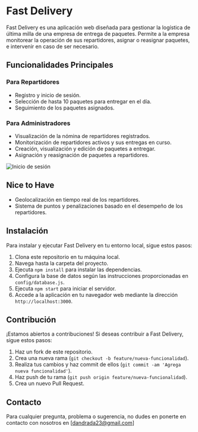# Fast Delivery

Fast Delivery es una aplicación web diseñada para gestionar la logística de última milla de una empresa de entrega de paquetes. Permite a la empresa monitorear la operación de sus repartidores, asignar o reasignar paquetes, e intervenir en caso de ser necesario.

## Funcionalidades Principales

### Para Repartidores

- Registro y inicio de sesión.
- Selección de hasta 10 paquetes para entregar en el día.
- Seguimiento de los paquetes asignados.

### Para Administradores

- Visualización de la nómina de repartidores registrados.
- Monitorización de repartidores activos y sus entregas en curso.
- Creación, visualización y edición de paquetes a entregar.
- Asignación y reasignación de paquetes a repartidores.

![Inicio de sesión](https://previews.dropbox.com/p/thumb/ACSd0K6-fSuaoK_JzJGEC8uZrtuZpSXvV7f8-6Id2DDBo6XJ155EOzob6nkWi3ZvmEgcfFAtQzVp3lK2kLKAB8W4BncZ7bUN1vAidSyrsVB7f2AvePHVilZehXxDmBVNqJi_QK-emEJLPjeA7blQHXIt6dGpoFMF5edT6AYNaHHejdKLbt_pIKdCVDQ3ZiLtGWY87LshvH8HHj8sRhddKIpmE5IxUkzdVQzWiK9YBI4nBHfDSopxQsNA8tKPGrmTEKYBSTaKP29fMUuepPTD6E38alrdaKjSQonbhF8Obqq2LJLan81wopt1kk_I744Ra8IQbGraebGSJ386Y1xxV5XN/p.png)

## Nice to Have

- Geolocalización en tiempo real de los repartidores.
- Sistema de puntos y penalizaciones basado en el desempeño de los repartidores.

## Instalación

Para instalar y ejecutar Fast Delivery en tu entorno local, sigue estos pasos:

1. Clona este repositorio en tu máquina local.
2. Navega hasta la carpeta del proyecto.
3. Ejecuta `npm install` para instalar las dependencias.
4. Configura la base de datos según las instrucciones proporcionadas en `config/database.js`.
5. Ejecuta `npm start` para iniciar el servidor.
6. Accede a la aplicación en tu navegador web mediante la dirección `http://localhost:3000`.

## Contribución

¡Estamos abiertos a contribuciones! Si deseas contribuir a Fast Delivery, sigue estos pasos:

1. Haz un fork de este repositorio.
2. Crea una nueva rama (`git checkout -b feature/nueva-funcionalidad`).
3. Realiza tus cambios y haz commit de ellos (`git commit -am 'Agrega nueva funcionalidad'`).
4. Haz push de tu rama (`git push origin feature/nueva-funcionalidad`).
5. Crea un nuevo Pull Request.

## Contacto

Para cualquier pregunta, problema o sugerencia, no dudes en ponerte en contacto con nosotros en [dandrada23@gmail.com]
